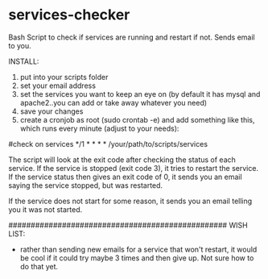 services-checker
================

Bash Script to check if services are running and restart if not. Sends email to you.


INSTALL:

1. put into your scripts folder
2. set your email address
3. set the services you want to keep an eye on (by default it has mysql and apache2..you can add or take away whatever you need)
3. save your changes
4. create a cronjob as root (sudo crontab -e)  and add something like this, which runs every minute (adjust to your needs):

#check on services
*/1 *  * * * /your/path/to/scripts/services

The script will look at the exit code after checking the status of each service. If the service is stopped (exit code 3), it tries to restart the service. If the service status then gives an exit code of 0, it sends you an email saying the service stopped, but was restarted.

If the service does not start for some reason, it sends you an email telling you it was not started.


#################################################
WISH LIST:

- rather than sending new emails for a service that won't restart, it would be cool if it could try maybe 3 times and then give up. Not sure how to do that yet.






